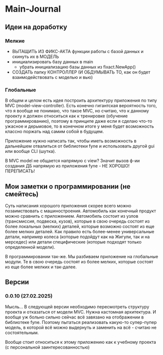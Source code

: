 # Main-Journal

## Идеи на доработку

### Мелкие
- ВЫТАЩИТЬ ИЗ ФИКС-АКТА функции работы с базой данных и скинуть их в МОДЕЛЬ
- инициализировать базу данных в main
    - убрать инициализацию базы данных из fixact.NewApp()
- СОЗДАТЬ папку КОНТРОЛЛЕР (И ОБДУМЫВАТЬ ТО, как он будет взаимодействовать с моделью и вью)


### Глобальные
В общем и целом есть идея построить архитектуру приложения по типу MVC (model-view-controller). 
Есть конечно гигантская вероятность того, что я вообще не понимаю, что такое MVC, но считаю, что к данному
проекту я должен относиться как к тренировке (обучение программированию), поэтому в принципе даже если я сделаю
что-то ужасное и дерьмовое, то в конечном итоге у меня будет возможность классно поржать над самим собой в будущем.


Приложение нужно написать так, чтобы иметь возможность в дальнейшем отвалиться от библиотеки fyne и использовать другой gui
или вообще CLI (шутка).

В MVC model не общается напрямую с view? Значит вызов ф-ии создания ДБ напрямую из приложения fyne - НЕ ХОРОШО! ПЕРЕПИСАТЬ!

## Мои заметки о программировании (не смейтесь)

Суть написания хорошого приложения скорее всего можно позаимствовать с машиностроения. Автомобиль как конечный продукт можно сравнить
с приложением. Автомобиль состоит из узлов (трансмиссия, подвеска, кузов), которые в свою очередь состоят из более локальных (мелких)
деталей, которые возможно состоят из еще более мелких деталей. Как правило есть более-менее универсальные детали, например
колеса (которые подойдут как на Жигули, так и на мерседес) или детали специфические (которые подходят только определенной модели).

В программировании так-же. Мы разбиваем приложение на глобальные модули. Те в свою очередь состоят из более мелких, которые состоят из
еще более мелких и так-далее.

## Версии

### 0.0.10 (27.02.2025)
Мысль... В следующей версии необходимо пересмотреть структуру проекта и отказаться от модели MVC. Нужна кастомная архитектура. И вообще уж больно сильно сейчас всё завязано на отображении в библиотеке fyne. Поэтому пытаться реализовать какую-то супер-пупер модель, в которой всё можно выдернуть и заменить на всё - считаю не состоятельным.

Вообще стоит относиться к этому приложению как к учебному проекта (с персональной заинтересованностью)